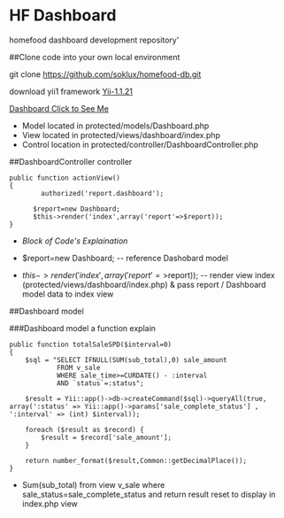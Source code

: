 # HF Dashboard
homefood dashboard development repository'

##Clone code into your own local environment

git clone https://github.com/soklux/homefood-db.git

download yii1 framework [Yii-1.1.21](https://github.com/yiisoft/yii/releases/download/1.1.21/yii-1.1.21.733ac5.zip)

[Dashboard Click to See Me](https://drive.google.com/file/d/1CJJIr3jFr08udAC40NWvzNR3bMvBRd3k/view?usp=sharing)

* Model located in protected/models/Dashboard.php
* View located in protected/views/dashboard/index.php
* Control location in protected/controller/DashboardController.php

##DashboardController controller

```
public function actionView()
{        
	    authorized('report.dashboard');
      
      $report=new Dashboard;
      $this->render('index',array('report'=>$report));
}
```

* *Block of Code's Explaination*
* $report=new Dashboard; -- reference Dashobard model

* $this->render('index',array('report'=>$report)); -- render view index (protected/views/dashboard/index.php) & pass report / Dashboard model data to index view

##Dashboard model

###Dashboard model a function explain

```
public function totalSaleSPD($interval=0)
{
    $sql = "SELECT IFNULL(SUM(sub_total),0) sale_amount
            FROM v_sale
            WHERE sale_time>=CURDATE() - :interval
            AND `status`=:status";

    $result = Yii::app()->db->createCommand($sql)->queryAll(true, array(':status' => Yii::app()->params['sale_complete_status'] ,  ':interval' => (int) $interval));

    foreach ($result as $record) {
        $result = $record['sale_amount'];
    }

    return number_format($result,Common::getDecimalPlace());
}
```

* Sum(sub_total) from view v_sale where sale_status=sale_complete_status and return result reset to display in index.php view
